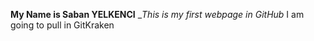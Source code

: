 **My Name is Saban YELKENCI**
__This is my first webpage in GitHub_
I am going to pull in GitKraken
